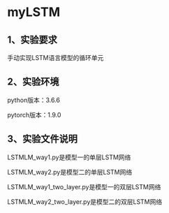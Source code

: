 # myLSTM
## 1、实验要求
手动实现LSTM语言模型的循环单元
## 2、实验环境
python版本：3.6.6

pytorch版本：1.9.0
## 3、实验文件说明
LSTMLM_way1.py是模型一的单层LSTM网络

LSTMLM_way2.py是模型二的单层LSTM网络

LSTMLM_way1_two_layer.py是模型一的双层LSTM网络

LSTMLM_way2_two_layer.py是模型二的双层LSTM网络
